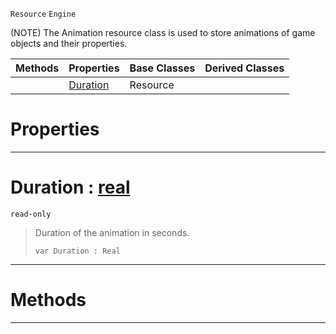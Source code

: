  `Resource` `Engine`



(NOTE) The Animation resource class is used to store animations of game objects and their properties.

|Methods|Properties|Base Classes|Derived Classes|
|---|---|---|---|
| |[ Duration](https://github.com/zeroengineteam/ZeroDocs/code_reference/class_reference/animation.markdown#duration-zero-engine-doc)|Resource| |


 #  Properties


---  
 #  Duration : [real](https://github.com/zeroengineteam/ZeroDocs/code_reference/zilch_base_types/real.markdown)

 `read-only`

> Duration of the animation in seconds.
> ``` lang=cpp, name=Zilch
> var Duration : Real


---  
 #  Methods


---  
 

 